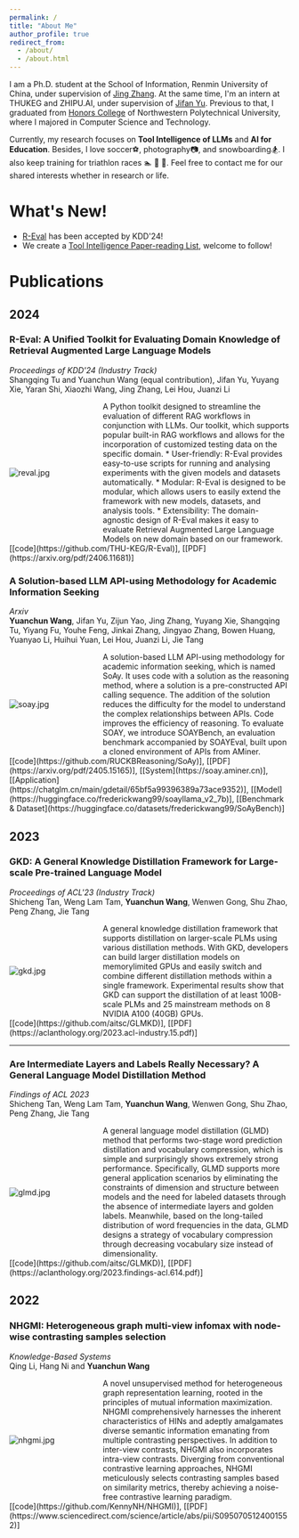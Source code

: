 ```yaml
---
permalink: /
title: "About Me"
author_profile: true
redirect_from: 
  - /about/
  - /about.html
---
```

I am a Ph.D. student at the School of Information, Renmin University of China, under supervision of [Jing Zhang](https://xiaojingzi.github.io/). 
At the same time, I'm an intern at THUKEG and ZHIPU.AI, under supervision of [Jifan Yu](https://yujifan0326.github.io/). 
Previous to that, I graduated from [Honors College](https://honors.nwpu.edu.cn/) of Northwestern Polytechnical University, where I majored in Computer Science and Technology. 

Currently, my research focuses on **Tool Intelligence of LLMs** and **AI for Education**.
Besides, I love soccer⚽️, photography📷, and snowboarding🏂. 
I also keep training for triathlon races 🏊 🚴 🏃.
Feel free to contact me for our shared interests whether in research or life.

# What's New!
* [R-Eval](https://arxiv.org/abs/2406.11681) has been accepted by KDD'24!
* We create a [Tool Intelligence Paper-reading List](https://github.com/RUCKBReasoning/ToolIntelligence_Reading_List), welcome to follow!

# Publications

## 2024
### R-Eval: A Unified Toolkit for Evaluating Domain Knowledge of Retrieval Augmented Large Language Models
*Proceedings of KDD'24 (Industry Track)*
<br> Shangqing Tu and Yuanchun Wang (equal contribution), Jifan Yu, Yuyang Xie, Yaran Shi, Xiaozhi Wang, Jing Zhang, Lei Hou, Juanzi Li
<div style="display: flex; align-items: center;">
    <div style="flex: 1;">
        <img src="https://wangyc-99.github.io/images/pubs/reval.jpg" alt="reval.jpg">
    </div>
    <div style="flex: 2;">
        A Python toolkit designed to streamline the evaluation of different RAG workflows in conjunction with LLMs. Our toolkit, which supports popular built-in RAG workflows and allows for the incorporation of customized testing data on the specific domain.
        * User-friendly: R-Eval provides easy-to-use scripts for running and analysing experiments with the given models and datasets automatically.
        * Modular: R-Eval is designed to be modular, which allows users to easily extend the framework with new models, datasets, and analysis tools.
        * Extensibility: The domain-agnostic design of R-Eval makes it easy to evaluate Retrieval Augmented Large Language Models on new domain based on our framework.
    </div>
</div>
[[code](https://github.com/THU-KEG/R-Eval)], [[PDF](https://arxiv.org/pdf/2406.11681)]

### A Solution-based LLM API-using Methodology for Academic Information Seeking
*Arxiv*
<br> **Yuanchun Wang**, Jifan Yu, Zijun Yao, Jing Zhang, Yuyang Xie, Shangqing Tu, Yiyang Fu, Youhe Feng, Jinkai Zhang, Jingyao Zhang, Bowen Huang, Yuanyao Li, Huihui Yuan, Lei Hou, Juanzi Li, Jie Tang
<div style="display: flex; align-items: center;">
    <div style="flex: 1;">
        <img src="https://wangyc-99.github.io/images/pubs/soay.jpg" alt="soay.jpg">
    </div>
    <div style="flex: 2;">
        A solution-based LLM API-using methodology for academic information seeking, which is named SoAy.  
        It uses code with a solution as the reasoning method, where a solution is a pre-constructed API calling sequence. 
        The addition of the solution reduces the difficulty for the model to understand the complex relationships between APIs. 
        Code improves the efficiency of reasoning.
        To evaluate SOAY, we introduce SOAYBench, an evaluation benchmark accompanied by SOAYEval, built upon a cloned environment of APIs from AMiner.
    </div>
</div>
[[code](https://github.com/RUCKBReasoning/SoAy)], [[PDF](https://arxiv.org/pdf/2405.15165)], [[System](https://soay.aminer.cn)], [[Application](https://chatglm.cn/main/gdetail/65bf5a99396389a73ace9352)], [[Model](https://huggingface.co/frederickwang99/soayllama_v2_7b)], [[Benchmark & Dataset](https://huggingface.co/datasets/frederickwang99/SoAyBench)]

## 2023

### GKD: A General Knowledge Distillation Framework for Large-scale Pre-trained Language Model
*Proceedings of ACL'23 (Industry Track)*
<br> Shicheng Tan, Weng Lam Tam, **Yuanchun Wang**, Wenwen Gong, Shu Zhao, Peng Zhang, Jie Tang
<div style="display: flex; align-items: center;">
    <div style="flex: 1;">
        <img src="https://wangyc-99.github.io/images/pubs/gkd.jpg" alt="gkd.jpg">
    </div>
    <div style="flex: 2;">
        A general knowledge distillation framework that supports distillation on larger-scale PLMs using various distillation methods.
        With GKD, developers can build larger distillation models on memorylimited GPUs and easily switch and combine different distillation methods within a single framework.
        Experimental results show that GKD can support the distillation of at least 100B-scale PLMs and 25 mainstream methods on 8 NVIDIA A100 (40GB) GPUs.
    </div>
</div>
[[code](https://github.com/aitsc/GLMKD)], [[PDF](https://aclanthology.org/2023.acl-industry.15.pdf)]

***

### Are Intermediate Layers and Labels Really Necessary? A General Language Model Distillation Method
*Findings of ACL 2023*
<br> Shicheng Tan, Weng Lam Tam, **Yuanchun Wang**, Wenwen Gong, Shu Zhao, Peng Zhang, Jie Tang
<div style="display: flex; align-items: center;">
    <div style="flex: 1;">
        <img src="https://wangyc-99.github.io/images/pubs/glmd.jpg" alt="glmd.jpg">
    </div>
    <div style="flex: 2;">
        A general language model distillation (GLMD) method that performs two-stage word prediction distillation and vocabulary compression, which is simple and surprisingly shows extremely strong performance.
        Specifically, GLMD supports more general application scenarios by eliminating the constraints of dimension and structure between models and the need for labeled datasets through the absence of intermediate layers and golden labels. 
        Meanwhile, based on the long-tailed distribution of word frequencies in the data, GLMD designs a strategy of vocabulary compression through decreasing vocabulary size instead of dimensionality.
    </div>
</div>
[[code](https://github.com/aitsc/GLMKD)], [[PDF](https://aclanthology.org/2023.findings-acl.614.pdf)]

## 2022

### NHGMI: Heterogeneous graph multi-view infomax with node-wise contrasting samples selection
*Knowledge-Based Systems*
<br> Qing Li, Hang Ni and **Yuanchun Wang**
<div style="display: flex; align-items: center;">
    <div style="flex: 1;">
        <img src="https://wangyc-99.github.io/images/pubs/nhgmi.jpg" alt="nhgmi.jpg">
    </div>
    <div style="flex: 2;">
        A novel unsupervised method for heterogeneous graph representation learning, rooted in the principles of mutual information maximization.
        NHGMI comprehensively harnesses the inherent characteristics of HINs and adeptly amalgamates diverse semantic information emanating from multiple contrasting perspectives. 
        In addition to inter-view contrasts, NHGMI also incorporates intra-view contrasts. 
        Diverging from conventional contrastive learning approaches, NHGMI meticulously selects contrasting samples based on similarity metrics, thereby achieving a noise-free contrastive learning paradigm.
    </div>
</div>
[[code](https://github.com/KennyNH/NHGMI)], [[PDF](https://www.sciencedirect.com/science/article/abs/pii/S0950705124001552)]
